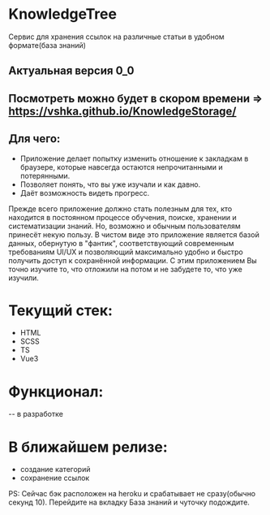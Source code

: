 # KnowledgeTree
Сервис для хранения ссылок на различные статьи в удобном формате(база знаний)
## Актуальная версия 0_0

## Посмотреть можно будет в скором времени => https://vshka.github.io/KnowledgeStorage/

## Для чего:
- Приложение делает попытку изменить отношение к закладкам в браузере, которые навсегда остаются непрочитанными и потерянными.
- Позволяет понять, что вы уже изучали и как давно.
- Даёт возможность видеть прогресс.

Прежде всего приложение должно стать полезным для тех, кто находится в постоянном процессе обучения, поиске, хранении и систематизации знаний. Но, возможно и обычным пользователям принесёт некую пользу. В чистом виде это приложение является базой данных, обернутую в "фантик", соответствующий современным требованиям UI/UX и позволяющий максимально удобно и быстро получить доступ к сохранённой информации. С этим приложением Вы точно изучите то, что отложили на потом и не забудете то, что уже изучили.

# Текущий стек:
- HTML
- SCSS
- TS
- Vue3

# Функционал:
-- в разработке 

# В ближайшем релизе:
- создание категорий
- сохранение ссылок

PS: Сейчас бэк расположен на heroku и срабатывает не сразу(обычно секунд 10). Перейдите на вкладку База знаний и чуточку подождите.
